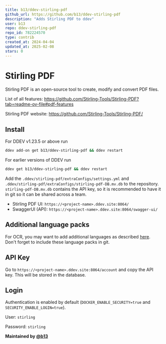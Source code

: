 ```yaml
---
title: b13/ddev-stirling-pdf
github_url: https://github.com/b13/ddev-stirling-pdf
description: "Adds Stirling PDF to ddev"
user: b13
repo: ddev-stirling-pdf
repo_id: 782224570
type: contrib
created_at: 2024-04-04
updated_at: 2025-02-08
stars: 0
---
```


# Stirling PDF

Stirling PDF is an open-source tool to create, modify and convert PDF files.

List of all features: https://github.com/Stirling-Tools/Stirling-PDF?tab=readme-ov-file#pdf-features

Stirling PDF website: https://github.com/Stirling-Tools/Stirling-PDF/

## Install

For DDEV v1.23.5 or above run

```bash
ddev add-on get b13/ddev-stirling-pdf && ddev restart
```

For earlier versions of DDEV run

```bash
ddev get b13/ddev-stirling-pdf && ddev restart
```

Add the `.ddev/stirling-pdf/extraConfigs/settings.yml` and `.ddev/stirling-pdf/extraConfigs/stirling-pdf-DB.mv.db` to the repository.
`stirling-pdf-DB.mv.db` contains the API key, so it is recommended to have it in git so it can be shared across a team.

* Stirling PDF UI: `https://<project-name>.ddev.site:8064/`
* SwaggerUI (API): `https://<project-name>.ddev.site:8064/swagger-ui/`

## Additional language packs

For OCR, you may want to add additional languages as described [here](https://github.com/Stirling-Tools/Stirling-PDF/blob/main/HowToUseOCR.md#language-packs).
Don't forget to include these language packs in git.

## API Key

Go to `https://<project-name>.ddev.site:8064/account` and copy the API key.
This will be stored in the database.

## Login

Authentication is enabled by default 
(`DOCKER_ENABLE_SECURITY=true` and `SECURITY_ENABLE_LOGIN=true`).

User: `stirling`

Password: `stirling`

**Maintained by [@b13](https://github.com/b13)**
